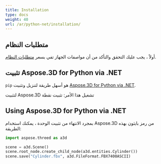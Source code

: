 ```yaml
---
title: Installation
type: docs
weight: 40
url: /ar/python-net/installation/
---
```

##  **متطلبات النظام**

أولاً ، يجب عليك التحقق والتأكد من أن مواصفات الجهاز تفي بسعر [متطلبات النظام](/3d/ar/python-net/system-requirements/).

##  **تثبيت Aspose.3D for Python via .NET**
`pip` هو أسهل طريقة لتنزيل وتثبيت [Aspose.3D for Python via .NET](https://pypi.org/project/aspose-3d/).

لتثبيت Aspose.3D تشغيل هذا الأمر: تثبيت نقطة

##  **Using Aspose.3D for Python via .NET**

بمجرد الانتهاء من تثبيت الوحدة ، يمكنك استخدام Aspose.3D من رمز بايثون بهذه الطريقة:

```py
import aspose.threed as a3d

scene = a3d.Scene()
scene.root_node.create_child_node(a3d.entities.Cylinder())
scene.save("Cylinder.fbx", a3d.FileFormat.FBX7400ASCII)
```

